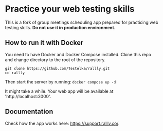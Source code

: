 # Practice your web testing skills

This is a fork of group meetings scheduling app prepared for practicing web testing skills. __Do not use it in production environment__. 

## How to run it with Docker
You need to have Docker and Docker Compose installed. 
Clone this repo and change directory to the root of the repository.
```
git clone https://github.com/Testelka/rallly.git
cd rallly
```

Then start the server by running:
`docker compose up -d`

It might take a while. Your web app will be available at 'http://localhost:3000'.

## Documentation

Check how the app works here: https://support.rallly.co/.
